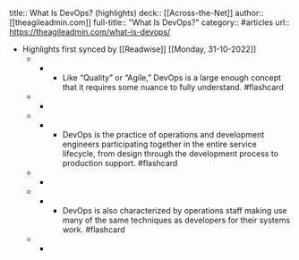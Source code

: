 title:: What Is DevOps? (highlights)
deck:: [[Across-the-Net]]
author:: [[theagileadmin.com]]
full-title:: "What Is DevOps?"
category:: #articles
url:: https://theagileadmin.com/what-is-devops/

- Highlights first synced by [[Readwise]] [[Monday, 31-10-2022]]
	- -
		- Like “Quality” or “Agile,” DevOps is a large enough concept that it requires some nuance to fully understand. #flashcard
	- -
	- -
		- DevOps is the practice of operations and development engineers participating together in the entire service lifecycle, from design through the development process to production support. #flashcard
	- -
	- -
		- DevOps is also characterized by operations staff making use many of the same techniques as developers for their systems work. #flashcard
	- -